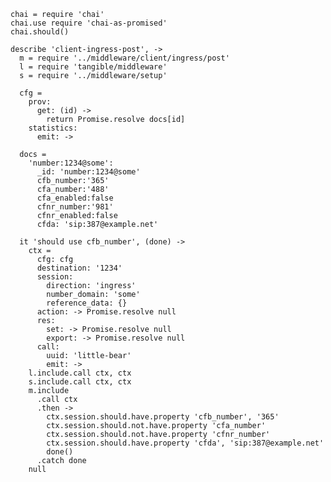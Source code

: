     chai = require 'chai'
    chai.use require 'chai-as-promised'
    chai.should()

    describe 'client-ingress-post', ->
      m = require '../middleware/client/ingress/post'
      l = require 'tangible/middleware'
      s = require '../middleware/setup'

      cfg =
        prov:
          get: (id) ->
            return Promise.resolve docs[id]
        statistics:
          emit: ->

      docs =
        'number:1234@some':
          _id: 'number:1234@some'
          cfb_number:'365'
          cfa_number:'488'
          cfa_enabled:false
          cfnr_number:'981'
          cfnr_enabled:false
          cfda: 'sip:387@example.net'

      it 'should use cfb_number', (done) ->
        ctx =
          cfg: cfg
          destination: '1234'
          session:
            direction: 'ingress'
            number_domain: 'some'
            reference_data: {}
          action: -> Promise.resolve null
          res:
            set: -> Promise.resolve null
            export: -> Promise.resolve null
          call:
            uuid: 'little-bear'
            emit: ->
        l.include.call ctx, ctx
        s.include.call ctx, ctx
        m.include
          .call ctx
          .then ->
            ctx.session.should.have.property 'cfb_number', '365'
            ctx.session.should.not.have.property 'cfa_number'
            ctx.session.should.not.have.property 'cfnr_number'
            ctx.session.should.have.property 'cfda', 'sip:387@example.net'
            done()
          .catch done
        null
